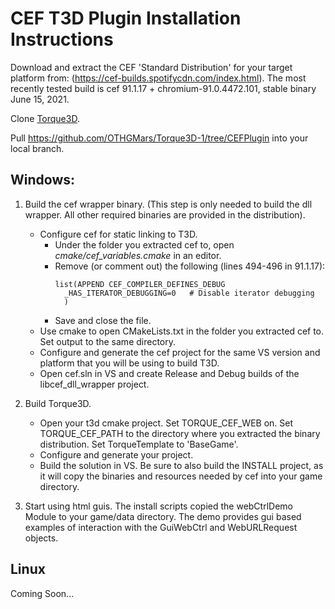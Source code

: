 # CEF T3D Plugin Installation Instructions

Download and extract the CEF 'Standard Distribution' for your target platform from: (https://cef-builds.spotifycdn.com/index.html). The most recently tested build is cef 91.1.17 + chromium-91.0.4472.101, stable binary June 15, 2021.

Clone [Torque3D](https://github.com/TorqueGameEngines/Torque3D).

Pull https://github.com/OTHGMars/Torque3D-1/tree/CEFPlugin into your local branch.

## Windows:
1. Build the cef wrapper binary. (This step is only needed to build the dll wrapper. All other required binaries are provided in the distribution).
   * Configure cef for static linking to T3D.
     * Under the folder you extracted cef to, open *cmake/cef_variables.cmake* in an editor.
     * Remove (or comment out) the following (lines 494-496 in 91.1.17):
       ```
       list(APPEND CEF_COMPILER_DEFINES_DEBUG
         _HAS_ITERATOR_DEBUGGING=0   # Disable iterator debugging
         )
       ```
     * Save and close the file.
   * Use cmake to open CMakeLists.txt in the folder you extracted cef to. Set output to the same directory.
   * Configure and generate the cef project for the same VS version and platform that you will be using to build T3D.
   * Open cef.sln in VS and create Release and Debug builds of the libcef_dll_wrapper project.

2. Build Torque3D.
   * Open your t3d cmake project. Set TORQUE_CEF_WEB on. Set TORQUE_CEF_PATH to the directory where you extracted the binary distribution. Set TorqueTemplate to 'BaseGame'.
   * Configure and generate your project.
   * Build the solution in VS. Be sure to also build the INSTALL project, as it will copy the binaries and resources needed by cef into your game directory.

3. Start using html guis. The install scripts copied the webCtrlDemo Module to your game/data directory. The demo provides gui based examples of interaction with the GuiWebCtrl and WebURLRequest objects.


## Linux
Coming Soon...
